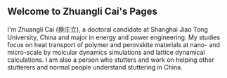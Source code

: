 ## Welcome to Zhuangli Cai's Pages
I'm Zhuangli Cai (蔡庄立), a doctoral candidate at Shanghai Jiao Tong University, China and major in energy and power engineering. My studies focus on heat transport of polymer and perovskite materials at nano- and micro-scale by molcular dynamics simulations and lattice dynamical calculations. I am also a person who stutters and work on helping other stutterers and normal people understand stuttering in China.  
